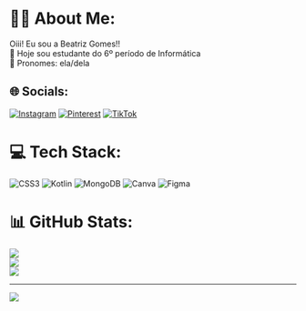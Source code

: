 # 👩‍💻 About Me:
Oiii! Eu sou a Beatriz Gomes!! <br>📴 Hoje sou estudante do 6º período de Informática<br>💬 Pronomes: ela/dela


## 🌐 Socials:
[![Instagram](https://img.shields.io/badge/Instagram-%23E4405F.svg?logo=Instagram&logoColor=white)](https://instagram.com/beatrii.xz) [![Pinterest](https://img.shields.io/badge/Pinterest-%23E60023.svg?logo=Pinterest&logoColor=white)](https://pinterest.com/an4btrz) [![TikTok](https://img.shields.io/badge/TikTok-%23000000.svg?logo=TikTok&logoColor=white)](https://tiktok.com/@bi.biia) 

# 💻 Tech Stack:
![CSS3](https://img.shields.io/badge/css3-%231572B6.svg?style=for-the-badge&logo=css3&logoColor=white) ![Kotlin](https://img.shields.io/badge/kotlin-%230095D5.svg?style=for-the-badge&logo=kotlin&logoColor=white) ![MongoDB](https://img.shields.io/badge/MongoDB-%234ea94b.svg?style=for-the-badge&logo=mongodb&logoColor=white) ![Canva](https://img.shields.io/badge/Canva-%2300C4CC.svg?style=for-the-badge&logo=Canva&logoColor=white) 	![Figma](https://img.shields.io/badge/figma-%23F24E1E.svg?style=for-the-badge&logo=figma&logoColor=white)
# 📊 GitHub Stats:
![](https://github-readme-stats.vercel.app/api?username=An4Beatriz&theme=dark&hide_border=false&include_all_commits=false&count_private=false)<br/>
![](https://github-readme-streak-stats.herokuapp.com/?user=An4Beatriz&theme=dark&hide_border=false)<br/>
![](https://github-readme-stats.vercel.app/api/top-langs/?username=An4Beatriz&theme=dark&hide_border=false&include_all_commits=false&count_private=false&layout=compact)

---
[![](https://visitcount.itsvg.in/api?id=An4Beatriz&icon=2&color=10)](https://visitcount.itsvg.in)

<!-- Proudly created with GPRM ( https://gprm.itsvg.in ) -->
